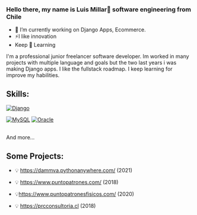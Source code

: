 ### Hello there, my name is Luis Millar👋 software engineering from Chile

<!--
**lmillar2i2/lmillar2i2** is a ✨ _special_ ✨ repository because its `README.md` (this file) appears on your GitHub profile.
[![Java](https://img.shields.io/badge/Java-007396?style=for-the-badge&logo=java&logoColor=white&labelColor=101010)]()
[![JavaScript](https://img.shields.io/badge/JavaScript-F7DF1E?style=for-the-badge&logo=javascript&logoColor=white&labelColor=101010)]()
-->

- 🔭 I’m currently working on Django Apps, Ecommerce. 
- ⚡I like innovation  
- Keep 🌱 Learning 

I'm a professional junior freelancer software developer.
Im worked in many projects with multiple language and goals but the two last years i was making Django apps. I like the fullstack roadmap. I keep learning for improve my habilities.

## Skills:


[![Django](https://img.shields.io/badge/Django-3DDC84?style=for-the-badge&logo=django&logoColor=white&labelColor=101010)]()
</br>

[![MySQL](https://img.shields.io/badge/MySQL-4479A1?style=for-the-badge&logo=mysql&logoColor=white&labelColor=101010)]()
[![Oracle](https://img.shields.io/badge/Oracle-cf3d1e?style=for-the-badge&logo=oracle&logoColor=white&labelColor=101010)]()

</br>
And more...

## Some Projects:

- :bulb: https://dammva.pythonanywhere.com/ (2021)

- :bulb: https://www.puntopatrones.com/ (2018)

- :bulb:https://www.puntopatronesfisicos.com/ (2020)

- :bulb: https://prcconsultoria.cl (2018)




